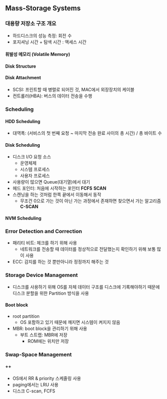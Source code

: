 ## Mass-Storage Systems

### 대용량 저장소 구조 개요
- 하드디스크의 성능 측정: 회전 수
- 포지셔닝 시간 + 탐색 시간 : 액세스 시간

#### 휘발성 메모리 (Volatile Memory)

#### Disk Structure
#### Disk Attachment
- SCSI: 프린트할 때 병렬로 되어진 것, MAC에서 외장장치의 케이블
- 컨트롤러(HBA): 버스의 데이터 전송을 수행

### Scheduling
#### HDD Scheduling
- 대역폭: (서비스의 첫 번째 요청 ~ 마지막 전송 완료 사이의 총 시간) / 총 바이트 수

#### Disk Scheduling
- 디스크 I/O 요청 소스
  - 운영체제
  - 시스템 프로세스
  - 사용자 프로세스
- 사용량이 많으면 Queue(대기열)에서 대기
- 헤드 포인터: 처음에 시작하는 포인터
**FCFS**
**SCAN**
- 스캔닝을 하는 것처럼 한쪽 끝에서 이동해서 동작
  - 무조건 0으로 가는 것이 아닌 가는 과정에서 존재하면 찾으면서 가는 알고리즘
**C-SCAN**

#### NVM Scheduling

### Error Detection and Correction
- 패리티 비트: 체크를 하기 위해 사용
  - 네트워크를 전송할 때 데이터를 정상적으로 전달했는지 확인하기 위해 보통 많이 사용
- ECC: 감지를 하는 것 뿐만아니라 정정까지 해주는 것

### Storage Device Management
- 디스크를 사용하기 위해 OS를 자체 데이터 구조를 디스크에 기록해야하기 때문에 디스크 분할을 위한 Partition 방식을 사용

#### Boot block
- root partition
  - OS 포함하고 있기 때문에 깨지면 시스템이 켜지지 않음
- MBR: boot block을 관리하기 위해 사용
  - 부트 스트랩: MBR에 저장
    - ROM에는 위치만 저장 

### Swap-Space Management

#### ++
- OS에서 RR & priority 스케줄링 사용
- paging에서는 LRU 사용
- 디스크 C-scan, FCFS

